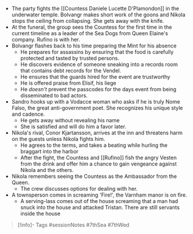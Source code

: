 - The party fights the [[Countess Daniele Lucette D'Plamondon]] in the underwater temple.  Bolvangr makes short work of the goons and Nikola stops the ceiling from collapsing.  She gets away with the knife.
- At the funeral, the group sees the Countess for the first time in the current timeline as a leader of the Sea Dogs from Queen Elaine's company.  Rufino is with her.
- Bolvangr flashes back to his time preparing the Mint for his absence
	- He prepares for assassins by ensuring that the food is carefully protected and tasted by trusted persons.
	- He discovers evidence of someone sneaking into a records room that contains debt records for the Vendel.
	- He ensures that the guards hired for the event are trustworthy
	- He is offered praise from Elisif, his liege
	- He *doesn't* prevent the passcodes for the days event from being disseminated to bad actors.
- Sandro hooks up with a Vodacce woman who asks if he is truly Nome Falso, the great anti-government poet.  She recognizes his unique style and cadence.
	- He gets away without revealing his name
	- She is satisfied and will do him a favor later.
- Nikola's rival, Conor Kjartansson, arrives at the inn and threatens harm on the guests unless Nikola fights him.
	- He agrees to the terms, and takes a beating while hurling the braggart into the harbor
	- After the fight, the Countess and [[Rufino]] fish the angry Vesten from the drink and offer him a chance to gain vengeance against Nikola and the others.
- Nikola remembers seeing the Countess as the Ambassador from the Queen.
	- The crew discusses options for dealing with her.
- A townsperson comes in screaming 'Fire!', the Varnham manor is on fire.
	- A serving-lass comes out of the house screaming that a man had snuck into the house and attacked Tristan.  There are still servants inside the house

> [!info]- Tags
> #sessionNotes  #7thSea #7thWed